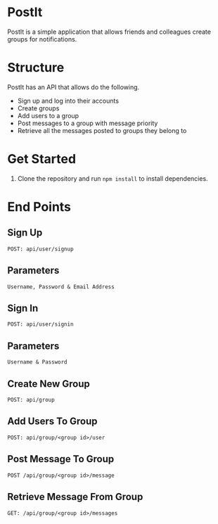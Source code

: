 # PostIt
PostIt is a simple application that allows friends and colleagues create groups for notifications.
# Structure
PostIt has an API that allows do the following.
* Sign up and log into their accounts
* Create groups
* Add users to a group
* Post messages to a group with message priority
* Retrieve all the messages posted to groups they belong to

# Get Started
1. Clone the repository and run ```npm install``` to install dependencies.

# End Points
## Sign Up
```POST: api/user/signup```
## Parameters
```Username, Password & Email Address```
## Sign In
```POST: api/user/signin```
## Parameters
```Username & Password```
## Create New Group
```POST: api/group```
## Add Users To Group
```POST: api/group/<group id>/user```
## Post Message To Group
```POST /api/group/<group id>/message```
## Retrieve Message From Group
```GET: /api/group/<group id>/messages```